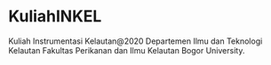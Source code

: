# KuliahINKEL
Kuliah Instrumentasi Kelautan@2020 Departemen Ilmu dan Teknologi Kelautan Fakultas Perikanan dan Ilmu Kelautan Bogor University.
